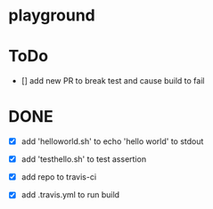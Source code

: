 # playground 

# ToDo
- [] add new PR to break test and cause build to fail

# DONE
- [x] add 'helloworld.sh' to echo 'hello world' to stdout
- [x] add 'testhello.sh' to test assertion
- [x] add repo to travis-ci
- [x] add .travis.yml to run build

